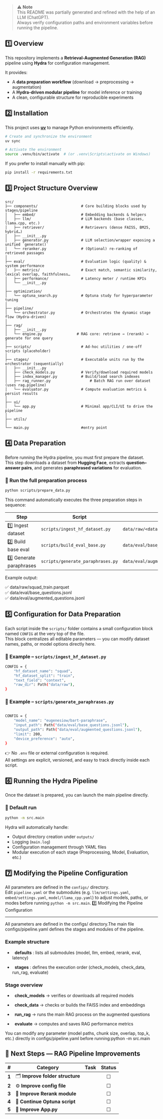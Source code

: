 > ⚠️ **Note**  
> This README was partially generated and refined with the help of an LLM (ChatGPT).  
> Always verify configuration paths and environment variables before running the pipeline.

## 1️⃣ Overview

This repository implements a **Retrieval-Augmented Generation (RAG)** pipeline using **Hydra** for configuration management.

It provides:
- A **data preparation workflow** (download → preprocessing → augmentation)
- A **Hydra-driven modular pipeline** for model inference or training
- A clean, configurable structure for reproducible experiments
## 2️⃣ Installation

This project uses **[uv](https://github.com/astral-sh/uv)** to manage Python environments efficiently.

```bash
# Create and synchronize the environment
uv sync

# Activate the environment
source .venv/bin/activate  # (or .venv\Scripts\activate on Windows)
```
If you prefer to install manually with pip:
```bash
pip install -r requirements.txt
```
## 3️⃣ Project Structure Overview

```text
src/
├── components/                    # Core building blocks used by stages/pipeline
│   ├── embed/                     # Embedding backends & helpers
│   ├── llm/                       # LLM backends (base classes, llama.cpp, etc.)
│   ├── retriever/                 # Retrievers (dense FAISS, BM25, hybrid…)
│   ├── __init__.py
│   ├── generator.py               # LLM selection/wrapper exposing a unified `generate()`
│   └── reranker.py                # (Optional) re-ranking of retrieved passages
│
├── eval/                          # Evaluation logic (quality) & system performance
│   ├── metrics/                   # Exact match, semantic similarity, lexical overlap, faithfulness…
│   ├── performance/               # Latency meter / runtime KPIs
│   └── __init__.py
│
├── optimization/
│   └── optuna_search.py           # Optuna study for hyperparameter tuning
│
├── pipeline/
│   └── orchestrator.py            # Orchestrates the dynamic stage flow (Hydra-driven)
│
├── rag/
│   ├── __init__.py
│   └── engine.py                # RAG core: retrieve → (rerank) → generate for one query
│
├── scripts/                       # Ad-hoc utilities / one-off scripts (placeholder)
│
├── stages/                        # Executable units run by the orchestrator (sequentially)
│   ├── __init__.py
│   ├── check_models.py            # Verify/download required models
│   ├── index_manager.py           # Build/load search indexes
│   ├── rag_runner.py                  # Batch RAG run over dataset (uses rag.pipeline)
│   └── evaluator.py               # Compute evaluation metrics & persist results
│
├── ui/
│   └── app.py                     # Minimal app/CLI/UI to drive the pipeline
│
├── utils/
│
└── main.py                        #entry point                      
```
## 4️⃣ Data Preparation

Before running the Hydra pipeline, you must first prepare the dataset.  
This step downloads a dataset from **Hugging Face**, extracts **question–answer pairs**, and generates **paraphrased variations** for evaluation.

### 🔹 Run the full preparation process
```bash
python scripts/prepare_data.py
```
This command automatically executes the three preparation steps in sequence:

| Step | Script | Output |
|------|---------|--------|
| 1️⃣ Ingest dataset | `scripts/ingest_hf_dataset.py` | `data/raw/<dataset>_<split>.parquet` |
| 2️⃣ Build base eval | `scripts/build_eval_base.py` | `data/eval/base_questions.jsonl` |
| 3️⃣ Generate paraphrases | `scripts/generate_paraphrases.py` | `data/eval/augmented_questions.jsonl` |

Example output:

✅ data/raw/squad_train.parquet  
✅ data/eval/base_questions.jsonl  
✅ data/eval/augmented_questions.jsonl
## 5️⃣ Configuration for Data Preparation

Each script inside the `scripts/` folder contains a small configuration block named `CONFIG` at the very top of the file.  
This block centralizes all editable parameters — you can modify dataset names, paths, or model options directly here.

### 🔹 Example – `scripts/ingest_hf_dataset.py`
```bash
CONFIG = {
    "hf_dataset_name": "squad",
    "hf_dataset_split": "train",
    "text_field": "context",
    "raw_dir": Path("data/raw"),
}
```
### 🔹 Example – `scripts/generate_paraphrases.py`
```bash

CONFIG = {
    "model_name": "eugenesiow/bart-paraphrase",
    "input_path": Path("data/eval/base_questions.jsonl"),
    "output_path": Path("data/eval/augmented_questions.jsonl"),
    "limit": 200,
    "device_preference": "auto",
}
```
👉 No `.env` file or external configuration is required.  
All settings are explicit, versioned, and easy to track directly inside each script.
## 6️⃣ Running the Hydra Pipeline

Once the dataset is prepared, you can launch the main pipeline directly.

### 🔹 Default run
```bash
python -m src.main
```
Hydra will automatically handle:
- Output directory creation under `outputs/`
- Logging (`main.log`)
- Configuration management through YAML files
- Modular execution of each stage (Preprocessing, Model, Evaluation, etc.)
## 7️⃣ Modifying the Pipeline Configuration

All parameters are defined in the `configs/` directory.  
Edit `pipeline.yaml` or the submodules (e.g. `llm/settings.yaml`, `embed/settings.yaml`, `model/llama_cpp.yaml`) to adjust models, paths, or modes before running `python -m src.main`.
7️⃣ Modifying the Pipeline Configuration

----------------------------------------

All parameters are defined in the configs/ directory.The main file configs/pipeline.yaml defines the stages and modules of the pipeline.

### Example structure

*   **defaults** : lists all submodules (model, llm, embed, rerank, eval, latency)

*   **stages** : defines the execution order (check\_models, check\_data, run\_rag, evaluate)

### Stage overview

*   **check\_models** → verifies or downloads all required models

*   **check\_data** → checks or builds the FAISS index and embeddings

*   **run\_rag** → runs the main RAG process on the augmented questions

*   **evaluate** → computes and saves RAG performance metrics

You can modify any parameter (model paths, chunk size, overlap, top\_k, etc.) directly in configs/pipeline.yaml before running:python -m src.main

## 🧭 Next Steps — RAG Pipeline Improvements

| # | Category | Task | Status |
|:-:|-----------|-------|:------:|
| **1** | 🗂️ **Improve folder structure** |  | ☐ |
| **2** | ⚙️ **Improve config file** |  | ☐ |
| **3** | 🧠 **Improve Rerank module** |  | ☐ |
| **4** | 🧪 **Continue Optuna script** |  | ☐ |
| **5** | 🧩 **Improve App.py** |  | ☐ |
